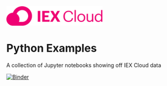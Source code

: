 <img width="50%" src="docs/logo-color.png">

# Python Examples
A collection of Jupyter notebooks showing off IEX Cloud data

[![Binder](http://mybinder.org/badge_logo.svg)](http://beta.mybinder.org/v2/gh/timkpaine/iex-python-examples/master?urlpath=lab)

